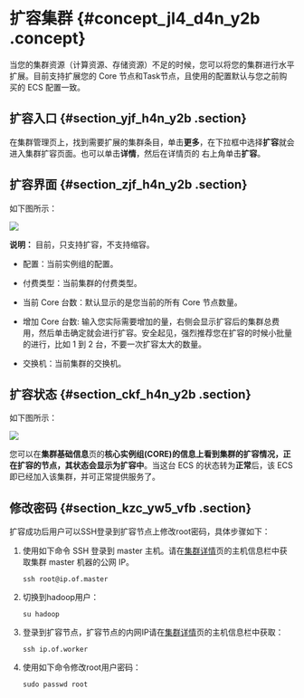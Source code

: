 # 扩容集群 {#concept_jl4_d4n_y2b .concept}

当您的集群资源（计算资源、存储资源）不足的时候，您可以将您的集群进行水平扩展。目前支持扩展您的 Core 节点和Task节点，且使用的配置默认与您之前购买的 ECS 配置一致。

## 扩容入口 {#section_yjf_h4n_y2b .section}

在集群管理页上，找到需要扩展的集群条目，单击**更多**，在下拉框中选择**扩容**就会进入集群扩容页面。也可以单击**详情**，然后在详情页的 右上角单击**扩容**。

## 扩容界面 {#section_zjf_h4n_y2b .section}

如下图所示：

![](http://static-aliyun-doc.oss-cn-hangzhou.aliyuncs.com/assets/img/17854/154293892710431_zh-CN.png)

**说明：** 目前，只支持扩容，不支持缩容。

-   配置：当前实例组的配置。

-   付费类型：当前集群的付费类型。

-   当前 Core 台数：默认显示的是您当前的所有 Core 节点数量。

-   增加 Core 台数: 输入您实际需要增加的量，右侧会显示扩容后的集群总费用，然后单击确定就会进行扩容。安全起见，强烈推荐您在扩容的时候小批量的进行，比如 1 到 2 台，不要一次扩容太大的数量。

-   交换机：当前集群的交换机。

## 扩容状态 {#section_ckf_h4n_y2b .section}

如下图所示：

![](http://static-aliyun-doc.oss-cn-hangzhou.aliyuncs.com/assets/img/17854/154293892710432_zh-CN.jpg)

您可以在**集群基础信息**页的**核心实例组\(CORE\)**的信息上看到集群的扩容情况，正在扩容的节点，其状态会显示为**扩容中**。当这台 ECS 的状态转为**正常**后，该 ECS 即已经加入该集群，并可正常提供服务了。

## 修改密码 {#section_kzc_yw5_vfb .section}

扩容成功后用户可以SSH登录到扩容节点上修改root密码，具体步骤如下：

1.  使用如下命令 SSH 登录到 master 主机。请在[集群详情](intl.zh-CN/用户指南/集群/集群详情.md#)页的主机信息栏中获取集群 master 机器的公网 IP。

    ```
    ssh root@ip.of.master
    ```

2.  切换到hadoop用户：

    ```
    su hadoop
    ```

3.  登录到扩容节点，扩容节点的内网IP请在[集群详情](intl.zh-CN/用户指南/集群/集群详情.md#)页的主机信息栏中获取：

    ```
    ssh ip.of.worker
    ```

4.  使用如下命令修改root用户密码：

    ```
    sudo passwd root
    ```


